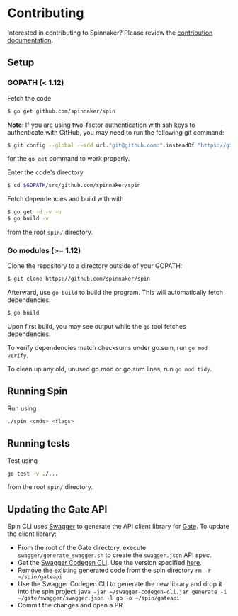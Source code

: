# Contributing

Interested in contributing to Spinnaker? Please review the [contribution documentation](https://www.spinnaker.io/community/contributing/).

## Setup

### GOPATH (< 1.12)

Fetch the code

```bash
$ go get github.com/spinnaker/spin
```

**Note**: If you are using two-factor authentication with ssh keys to authenticate with GitHub,
you may need to run the following git command:

```bash
$ git config --global --add url."git@github.com:".insteadOf "https://github.com/"
```

for the `go get` command to work properly.

Enter the code's directory

```bash
$ cd $GOPATH/src/github.com/spinnaker/spin
```

Fetch dependencies and build with with

```bash
$ go get -d -v -u
$ go build -v
```

from the root `spin/` directory.


### Go modules (>= 1.12)

Clone the repository to a directory outside of your GOPATH:

```bash
$ git clone https://github.com/spinnaker/spin
```

Afterward, use `go build` to build the program. This will automatically fetch dependencies.

```bash
$ go build
```

Upon first build, you may see output while the `go` tool fetches dependencies.

To verify dependencies match checksums under go.sum, run `go mod verify`.

To clean up any old, unused go.mod or go.sum lines, run `go mod tidy`.


## Running Spin

Run using

```bash
./spin <cmds> <flags>
```


## Running tests

Test using

```bash
go test -v ./...
```

from the root `spin/` directory.

## Updating the Gate API

Spin CLI uses [Swagger](https://swagger.io/) to generate the API client library for [Gate](https://github.com/spinnaker/gate). To update the client library:

- From the root of the Gate directory, execute `swagger/generate_swagger.sh` to create the `swagger.json` API spec.
- Get the [Swagger Codegen CLI](https://github.com/swagger-api/swagger-codegen). Use the version specified [here](https://github.com/spinnaker/spin/blob/master/gateapi/.swagger-codegen/VERSION).
- Remove the existing generated code from the spin directory `rm -r ~/spin/gateapi`
- Use the Swagger Codegen CLI to generate the new library and drop it into the spin project `java -jar ~/swagger-codegen-cli.jar generate -i ~/gate/swagger/swagger.json -l go -o ~/spin/gateapi`
- Commit the changes and open a PR.
